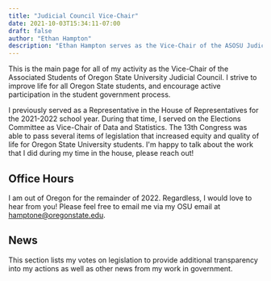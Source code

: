 ```yaml
---
title: "Judicial Council Vice-Chair"
date: 2021-10-03T15:34:11-07:00
draft: false
author: "Ethan Hampton"
description: "Ethan Hampton serves as the Vice-Chair of the ASOSU Judicial Council"
---
```


This is the main page for all of my activity as the Vice-Chair of the Associated Students of Oregon State University Judicial Council. I strive to improve life for all Oregon State students, and encourage active participation in the student government process.

I previously served as a Representative in the House of Representatives for the 2021-2022 school year. During that time, I served on the Elections Committee as Vice-Chair of Data and Statistics. The 13th Congress was able to pass several items of legislation that increased equity and quality of life for Oregon State University students. I'm happy to talk about the work that I did during my time in the house, please reach out!

## Office Hours

I am out of Oregon for the remainder of 2022. Regardless, I would love to hear from you! Please feel free to email me via my OSU email at [hamptone@oregonstate.edu](mailto:hamptone@oregonstate.edu).


## News

This section lists my votes on legislation to provide additional transparency into my actions as well as other news from my work in government.